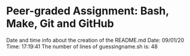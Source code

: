 # Peer-graded Assignment: Bash, Make, Git and GitHub
Date and time info about the creation of the README.md
Date: 09/01/20
Time: 17:19:41
The number of lines of guessingname.sh is: 
48
